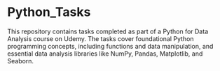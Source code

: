 # Python_Tasks
This repository contains tasks completed as part of a Python for Data Analysis course on Udemy. The tasks cover foundational Python programming concepts, including functions and data manipulation, and essential data analysis libraries like NumPy, Pandas, Matplotlib, and Seaborn. 
